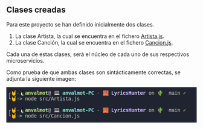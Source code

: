 ## Clases creadas

Para este proyecto se han definido inicialmente dos clases. 

1. La clase Artista, la cual se encuentra en el fichero [Artista.js](../src/Artista.js).
2. La clase Canción, la cual se encuentra en el fichero [Cancion.js](../src/Cancion.js).

Cada una de estas clases, será el núcleo de cada uno de sus respectivos microservicios.

Como prueba de que ambas clases son sintácticamente correctas, se adjunta la siguiente imagen:

![Sintaxis Correcta](Img/Img_Clases/sintaxisCorrecta.png)
